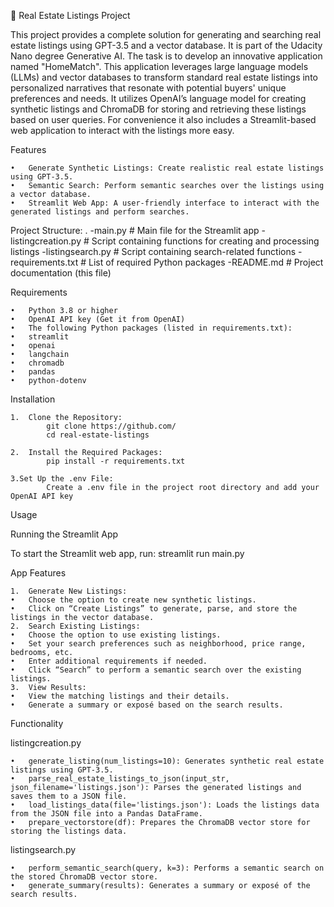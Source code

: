 🏡 Real Estate Listings Project

This project provides a complete solution for generating and searching real estate listings using GPT-3.5 and a vector database. 
It is part of the Udacity Nano degree Generative AI. The task is to develop an innovative application named "HomeMatch". This application leverages large language models (LLMs) and vector databases to transform standard real estate listings into personalized narratives that resonate with potential buyers' unique preferences and needs.
It utilizes OpenAI’s language model for creating synthetic listings and ChromaDB for storing and retrieving these listings based on user queries.
For convenience it also includes a Streamlit-based web application to interact with the listings more easy. 

Features

	•	Generate Synthetic Listings: Create realistic real estate listings using GPT-3.5.
	•	Semantic Search: Perform semantic searches over the listings using a vector database.
	•	Streamlit Web App: A user-friendly interface to interact with the generated listings and perform searches.

Project Structure:
.
	-main.py                   # Main file for the Streamlit app
	-listingcreation.py        # Script containing functions for creating and processing listings
	-listingsearch.py          # Script containing search-related functions
	-requirements.txt          # List of required Python packages
	-README.md                 # Project documentation (this file)

Requirements

	•	Python 3.8 or higher
	•	OpenAI API key (Get it from OpenAI)
	•	The following Python packages (listed in requirements.txt):
	•	streamlit
	•	openai
	•	langchain
	•	chromadb
	•	pandas
	•	python-dotenv

Installation

	1.	Clone the Repository:
			git clone https://github.com/
        	cd real-estate-listings

    2.	Install the Required Packages:
        	pip install -r requirements.txt

    3.Set Up the .env File:
       		Create a .env file in the project root directory and add your OpenAI API key


Usage

Running the Streamlit App

To start the Streamlit web app, run:
    streamlit run main.py


App Features

	1.	Generate New Listings:
	•	Choose the option to create new synthetic listings.
	•	Click on “Create Listings” to generate, parse, and store the listings in the vector database.
	2.	Search Existing Listings:
	•	Choose the option to use existing listings.
	•	Set your search preferences such as neighborhood, price range, bedrooms, etc.
	•	Enter additional requirements if needed.
	•	Click “Search” to perform a semantic search over the existing listings.
	3.	View Results:
	•	View the matching listings and their details.
	•	Generate a summary or exposé based on the search results.

Functionality

listingcreation.py

	•	generate_listing(num_listings=10): Generates synthetic real estate listings using GPT-3.5.
	•	parse_real_estate_listings_to_json(input_str, json_filename='listings.json'): Parses the generated listings and saves them to a JSON file.
	•	load_listings_data(file='listings.json'): Loads the listings data from the JSON file into a Pandas DataFrame.
	•	prepare_vectorstore(df): Prepares the ChromaDB vector store for storing the listings data.

listingsearch.py

	•	perform_semantic_search(query, k=3): Performs a semantic search on the stored ChromaDB vector store.
	•	generate_summary(results): Generates a summary or exposé of the search results.